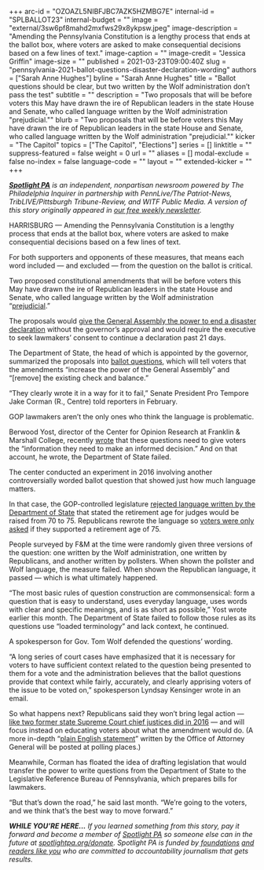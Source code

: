 +++
arc-id = "OZOAZL5NIBFJBC7AZK5HZMBG7E"
internal-id = "SPLBALLOT23"
internal-budget = ""
image = "external/3sw6pf8mahd2mxfws29x8ykpsw.jpeg"
image-description = "Amending the Pennsylvania Constitution is a lengthy process that ends at the ballot box, where voters are asked to make consequential decisions based on a few lines of text."
image-caption = ""
image-credit = "Jessica Griffin"
image-size = ""
published = 2021-03-23T09:00:40Z
slug = "pennsylvania-2021-ballot-questions-disaster-declaration-wording"
authors = ["Sarah Anne Hughes"]
byline = "Sarah Anne Hughes"
title = "Ballot questions should be clear, but two written by the Wolf administration don’t pass the test"
subtitle = ""
description = "Two proposals that will be before voters this May have drawn the ire of Republican leaders in the state House and Senate, who called language written by the Wolf administration \"prejudicial.\""
blurb = "Two proposals that will be before voters this May have drawn the ire of Republican leaders in the state House and Senate, who called language written by the Wolf administration \"prejudicial.\""
kicker = "The Capitol"
topics = ["The Capitol", "Elections"]
series = []
linktitle = ""
suppress-featured = false
weight = 0
url = ""
aliases = []
modal-exclude = false
no-index = false
language-code = ""
layout = ""
extended-kicker = ""
+++

<a href="https://www.spotlightpa.org/"><i><b>Spotlight PA</b></i></a><i> is an independent, nonpartisan newsroom powered by The Philadelphia Inquirer in partnership with PennLive/The Patriot-News, TribLIVE/Pittsburgh Tribune-Review, and WITF Public Media. A version of this story originally appeared in </i><a href="https://www.spotlightpa.org/newsletters"><i>our free weekly newsletter</i></a><i>.</i>

HARRISBURG — Amending the Pennsylvania Constitution is a lengthy process that ends at the ballot box, where voters are asked to make consequential decisions based on a few lines of text.

For both supporters and opponents of these measures, that means each word included — and excluded — from the question on the ballot is critical.

Two proposed constitutional amendments that will be before voters this May have drawn the ire of Republican leaders in the state House and Senate, who called language written by the Wolf administration “<a href="https://www.pasenategop.com/blog/senate-house-republican-leaders-decry-wolfs-prejudicial-language-in-ballot-questions/">prejudicial</a>.”

<script src="https://www.spotlightpa.org/embed.js" async></script><div data-spl-embed-version="1" data-spl-src="https://www.spotlightpa.org/embeds/newsletter/"></div>

The proposals would <a href="https://www.spotlightpa.org/news/2021/02/pennsylvania-constitutional-amendment-executive-power-explainer-may-primary/" target=_blank>give the General Assembly the power to end a disaster declaration</a> without the governor’s approval and would require the executive to seek lawmakers’ consent to continue a declaration past 21 days. 

The Department of State, the head of which is appointed by the governor, summarized the proposals into <a href="https://www.dos.pa.gov/VotingElections/Pages/Joint-Resolution-2021-1.aspx">ballot questions</a>, which will tell voters that the amendments “increase the power of the General Assembly” and “[remove] the existing check and balance.”

“They clearly wrote it in a way for it to fail,” Senate President Pro Tempore Jake Corman (R., Centre) told reporters in February.

GOP lawmakers aren’t the only ones who think the language is problematic.

Berwood Yost, director of the Center for Opinion Research at Franklin &amp; Marshall College, recently <a href="https://www.getrevue.co/profile/fandmpoll/issues/franklin-marshall-poll-ballot-initiatives-how-wording-matters-373814">wrote</a> that these questions need to give voters the “information they need to make an informed decision.” And on that account, he wrote, the Department of State failed.

The center conducted an experiment in 2016 involving another controversially worded ballot question that showed just how much language matters.

In that case, the GOP-controlled legislature <a href="https://www.inquirer.com/philly/news/politics/20160708_Pa__court__GOP_right_to_challenge_ballot_question_on_judges__retirement_age.html" target=_blank>rejected language written by the Department of State</a> that stated the retirement age for judges would be raised from 70 to 75. Republicans rewrote the language so <a href="https://www.inquirer.com/philly/news/politics/20161001_Clock_ticking__referendum_over_Pa__judge_retirement_age_lands_back_in_court.html" target=_blank>voters were only asked</a> if they supported a retirement age of 75.

People surveyed by F&amp;M at the time were randomly given three versions of the question: one written by the Wolf administration, one written by Republicans, and another written by pollsters. When shown the pollster and Wolf language, the measure failed. When shown the Republican language, it passed — which is what ultimately happened.

“The most basic rules of question construction are commonsensical: form a question that is easy to understand, uses everyday language, uses words with clear and specific meanings, and is as short as possible,” Yost wrote earlier this month. The Department of State failed to follow those rules as its questions use “loaded terminology” and lack context, he continued.

A spokesperson for Gov. Tom Wolf defended the questions’ wording.

<script src="https://www.spotlightpa.org/embed.js" async></script><div data-spl-embed-version="1" data-spl-src="https://www.spotlightpa.org/embeds/donate/?teaser_text=If%20you%20learned%20something%20from%20this%20report%2C%20pay%20it%20forward%20and%20become%20a%20member%20of%20Spotlight%20PA%20so%20someone%20else%20can%20in%20the%20future.&cta_text=CLICK%20TO%20CONTRIBUTE&eyebrow_text=WHILE%20YOU'RE%20HERE..."></div>

“A long series of court cases have emphasized that it is necessary for voters to have sufficient context related to the question being presented to them for a vote and the administration believes that the ballot questions provide that context while fairly, accurately, and clearly apprising voters of the issue to be voted on,” spokesperson Lyndsay Kensinger wrote in an email. 

So what happens next? Republicans said they won’t bring legal action — <a href="https://www.inquirer.com/philly/news/politics/20160920_New_attempt_to_stop_ballot_question_raising_judges__retirement_age.html" target=_blank>like two former state Supreme Court chief justices did in 2016</a> — and will focus instead on educating voters about what the amendment would do. (A more in-depth “<a href="https://www.dos.pa.gov/VotingElections/Pages/Joint-Resolution-2021-1.aspx" target=_blank>plain English statement</a>” written by the Office of Attorney General will be posted at polling places.)

Meanwhile, Corman has floated the idea of drafting legislation that would transfer the power to write questions from the Department of State to the Legislative Reference Bureau of Pennsylvania, which prepares bills for lawmakers.

“But that’s down the road,” he said last month. “We’re going to the voters, and we think that’s the best way to move forward.”

<i><b>WHILE YOU’RE HERE...</b></i><i> If you learned something from this story, pay it forward and become a member of </i><a href="https://www.spotlightpa.org/"><i>Spotlight PA</i></a><i> so someone else can in the future at </i><a href="http://spotlightpa.org/donate"><i>spotlightpa.org/donate</i></a><i>. Spotlight PA is funded by</i><a href="https://www.spotlightpa.org/support"><i> foundations</i></a><i> </i><a href="https://www.spotlightpa.org/support"><i>and readers like you</i></a><i> who are committed to accountability journalism that gets results.</i>
